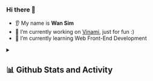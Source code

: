 ### Hi there 👋
* 👂 My name is **Wan Sim**
* 🔭 I’m currently working on [Vinami](https://github.com/0420syj/vinami), just for fun :)
* 🌱 I’m currently learning Web Front-End Development

<details> 
  <summary><h2>📊 Github Stats and Activity</h2></summary>

  <h3>🔥 Streak Stats</h3>

  <!-- GitHub Readme Streak Stats - https://github.com/0420syj/github-readme-streak-stats -->
  <p>
    <a href="https://github.com/0420syj/github-readme-streak-stats">
      <img title="🔥 Get streak stats for your profile at git.io/streak-stats" alt="0420syj's streak" src="https://streak-stats.demolab.com/?user=0420syj&theme=monokai-metallian&hide_border=true"/>
    </a>
    <p>🔥 Get streak stats for your profile at <a href="https://git.io/streak-stats">git.io/streak-stats</a></p>
  </p>

  <h3>💻 GitHub Profile Stats</h3>

  <!-- https://github.com/anuraghazra/github-readme-stats -->

  <a href="https://github.com/anuraghazra/github-readme-stats"><img alt="0420syj's Github Stats" src="https://denvercoder1-github-readme-stats.vercel.app/api/?username=0420syj&show_icons=true&include_all_commits=true&count_private=true&theme=react&hide_border=true&bg_color=1F222E&title_color=F85D7F&icon_color=F8D866" height="192px"/></a>
  <a href="https://github.com/anuraghazra/github-readme-stats"><img alt="0420syj's Top Languages" src="https://denvercoder1-github-readme-stats.vercel.app/api/top-langs/?username=0420syj&langs_count=8&layout=compact&theme=react&hide_border=true&bg_color=1F222E&title_color=F85D7F&icon_color=F8D866&hide=Jupyter%20Notebook,Roff" height="192px"/></a>
  <br/>

  <b>Note:</b> Top languages is only a metric of the languages my public code consists of and doesn't reflect experience or skill level.
  
  <!-- https://github.com/ashutosh00710/github-readme-activity-graph -->

  <a href="https://github.com/ashutosh00710/github-readme-activity-graph"><img alt="0420syj's Activity Graph" src="https://github-readme-activity-graph.cyclic.app/graph/?username=0420syj&bg_color=1F222E&color=F8D866&line=F85D7F&point=FFFFFF&hide_border=true" /></a>

</details>
